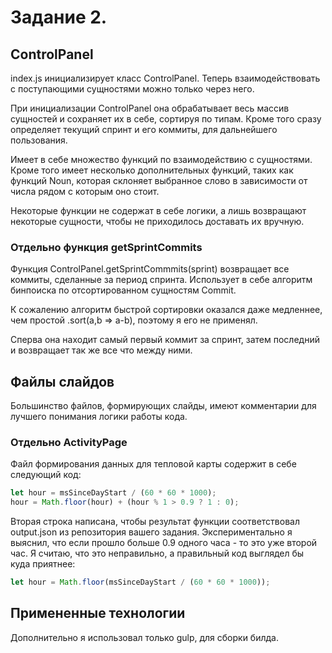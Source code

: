 # Задание 2.

## ControlPanel

index.js инициализирует класс ControlPanel.
Теперь взаимодействовать с поступающими сущностями можно только через него.

При инициализации ControlPanel она обрабатывает весь массив сущностей и сохраняет их в себе, сортируя по типам. Кроме того сразу определяет текущий спринт и его коммиты, для дальнейшего пользования.

Имеет в себе множество функций по взаимодействию с сущностями.
Кроме того имеет несколько дополнительных функций, таких как функций Noun,
которая склоняет выбранное слово в зависимости от числа рядом с которым оно стоит.

Некоторые функции не содержат в себе логики, а лишь возвращают некоторые сущности, чтобы не приходилось доставать их вручную.

### Отдельно функция getSprintCommits

Функция ControlPanel.getSprintCommmits(sprint) возвращает все коммиты, сделанные за период спринта. Использует в себе алгоритм бинпоиска по отсортированном сущностям Commit.

К сожалению алгоритм быстрой сортировки оказался даже медленнее, чем простой .sort(a,b => a-b), поэтому я его не применял.

Сперва она находит самый первый коммит за спринт, затем последний и возвращает так же все что между ними.

## Файлы слайдов

Большинство файлов, формирующих слайды, имеют комментарии для лучшего понимания логики работы кода.

### Отдельно ActivityPage

Файл формирования данных для тепловой карты содержит в себе следующий код:

```ts
let hour = msSinceDayStart / (60 * 60 * 1000);
hour = Math.floor(hour) + (hour % 1 > 0.9 ? 1 : 0);
```

Вторая строка написана, чтобы результат функции соответствовал output.json из репозитория вашего задания. Экспериментально я выяснил, что если прошло больше 0.9 одного часа - то это уже второй час.
Я считаю, что это неправильно, а правильный код выглядел бы куда приятнее:

```ts
let hour = Math.floor(msSinceDayStart / (60 * 60 * 1000));
```

## Примененные технологии

Дополнительно я использовал только gulp, для сборки билда.
